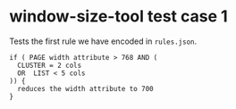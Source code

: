 # window-size-tool test case 1

Tests the first rule we have encoded in `rules.json`.

    if ( PAGE width attribute > 768 AND (
      CLUSTER = 2 cols
      OR  LIST < 5 cols
    )) {
      reduces the width attribute to 700
    }
